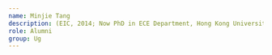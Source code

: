 ```yaml
---
name: Minjie Tang 
description: (EIC, 2014; Now PhD in ECE Department, Hong Kong University of Science and Technology)
role: Alumni
group: Ug
---
```

